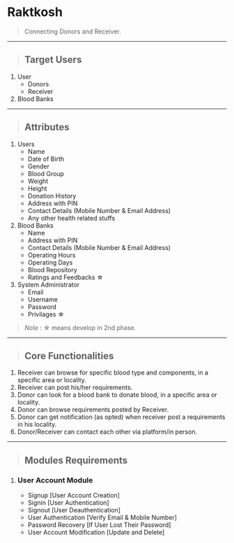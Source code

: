 # Raktkosh

> Connecting Donors and Receiver.

---

> ## Target Users
1. User
    - Donors
    - Receiver
2. Blood Banks

---

> ## Attributes

1. Users
    - Name
    - Date of Birth
    - Gender
    - Blood Group
    - Weight
    - Height
    - Donation History
    - Address with PIN
    - Contact Details (Mobile Number & Email Address)
    - Any other health related stuffs
2. Blood Banks
    - Name
    - Address with PIN
    - Contact Details (Mobile Number & Email Address)
    - Operating Hours
    - Operating Days
    - Blood Repository
    - Ratings and Feedbacks &star;
3. System Administrator
    - Email
    - Username
    - Password
    - Privilages &star;

> *Note* : &star; means develop in 2nd phase.
---

> ## Core Functionalities

1. Receiver can browse for specific blood type and components, in a specific area or locality.
2. Receiver can post his/her requirements.
3. Donor can look for a blood bank to donate blood, in a specific area or locality.
4. Donor can browse requirements posted by Receiver.
5. Donor can get notification (as opted) when receiver post a requirements in his locality.
6. Donor/Receiver can contact each other via platform/in person.

---

> ## Modules Requirements

1. ### User Account Module
    - Signup [User Account Creation]
    - Signin [User Authentication]
    - Signout [User Deauthentication]
    - User Authentication [Verify Email & Mobile Number]
    - Password Recovery [If User Lost Their Password]
    - User Account Modification [Update and Delete]
